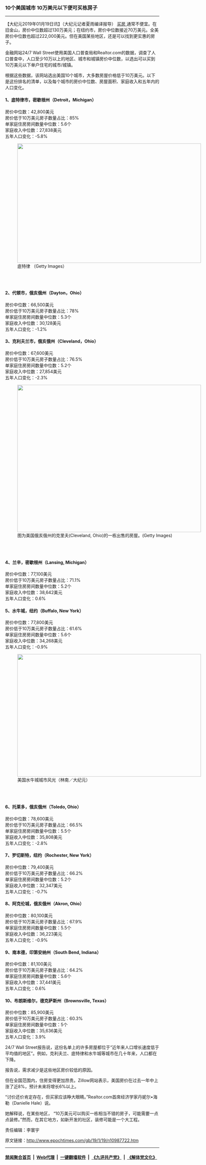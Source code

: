 ### 10个美国城市 10万美元以下便可买栋房子
------------------------

<p>
 【大纪元2019年01月19日讯】（大纪元记者夏雨编译报导）
 <a href="http://www.epochtimes.com/gb/tag/%E4%B9%B0%E6%88%BF.html">
  买房
 </a>
 通常不便宜。在旧金山，房价中位数超过130万美元；在纽约市，房价中位数接近70万美元。全美房价中位数也超过222,000美元。但在美国某些地区，还是可以找到更实惠的房子。
</p>
<p>
 金融网站24/7 Wall Street使用美国人口普查局和Realtor.com的数据，调查了人口普查中，人口至少10万以上的地区、城市和城镇房价中位数，以选出可以买到10万美元以下单户住宅的城市/城镇。
</p>
<p>
 根据这些数据，该网站选出美国10个城市，大多数房屋价格低于10万美元。以下是这份排名的清单，以及每个城市的房价中位数、房屋面积、家庭收入和五年内的人口变化。
</p>
<h4>
 1、底特律市，密歇根州（Detroit，Michigan）
</h4>
<p>
 房价中位数：42,800美元
 <br/>
 房价低于10万美元房子数量占比：85%
 <br/>
 单家庭住房房间数量中位数：5.6个
 <br/>
 家庭收入中位数：27,838美元
 <br/>
 五年人口变化：-5.8%
</p>
<figure class="wp-caption aligncenter" id="attachment_5849654" style="width: 600px">
 <a href="http://i.epochtimes.com/assets/uploads/2015/03/1412112332061703.jpg">
  <img alt="" class="size-large wp-image-5849654" height="390" src="http://i.epochtimes.com/assets/uploads/2015/03/1412112332061703-600x390.jpg" width="600"/>
 </a>
 <br/><figcaption class="wp-caption-text">
  底特律 （Getty Images）
 </figcaption><br/>
</figure><br/>
<h4>
 2、代顿市，俄亥俄州（Dayton，Ohio）
</h4>
<p>
 房价中位数：66,500美元
 <br/>
 房价低于10万美元房子数量占比：78%
 <br/>
 单家庭住房房间数量中位数：5.3个
 <br/>
 家庭收入中位数：30,128美元
 <br/>
 五年人口变化：-1.2%
</p>
<h4>
 3、克利夫兰市，俄亥俄州（Cleveland，Ohio）
</h4>
<p>
 房价中位数：67,600美元
 <br/>
 房价低于10万美元房子数量占比：76.5%
 <br/>
 单家庭住房房间数量中位数：5.2个
 <br/>
 家庭收入中位数：27,854美元
 <br/>
 五年人口变化：-2.3%
</p>
<figure class="wp-caption aligncenter" id="attachment_6270716" style="width: 600px">
 <a href="http://i.epochtimes.com/assets/uploads/2009/01/901280830211898.jpg">
  <img alt="" class="size-large wp-image-6270716" height="481" src="http://i.epochtimes.com/assets/uploads/2009/01/901280830211898-600x481.jpg" width="600"/>
 </a>
 <br/><figcaption class="wp-caption-text">
  图为美国俄亥俄州的克里夫(Cleveland, Ohio)的一栋出售的房屋。(Getty Images)
 </figcaption><br/>
</figure><br/>
<h4>
 4、兰辛，密歇根州（Lansing, Michigan）
</h4>
<p>
 房价中位数：77,100美元
 <br/>
 房价低于10万美元房子数量占比：71.1%
 <br/>
 单家庭住房房间数量中位数：5.2个
 <br/>
 家庭收入中位数：38,642美元
 <br/>
 五年人口变化：0.6%
</p>
<h4>
 5、水牛城，纽约（Buffalo, New York）
</h4>
<p>
 房价中位数：77,800美元
 <br/>
 房价低于10万美元房子数量占比：61.6%
 <br/>
 单家庭住房房间数量中位数：5.6个
 <br/>
 家庭收入中位数：34,268美元
 <br/>
 五年人口变化：-0.9%
</p>
<figure class="wp-caption aligncenter" id="attachment_7706917" style="width: 600px">
 <a href="http://i.epochtimes.com/assets/uploads/2016/04/1604242304501649.jpg">
  <img alt="" class="size-large wp-image-7706917" height="400" src="http://i.epochtimes.com/assets/uploads/2016/04/1604242304501649-600x400.jpg" width="600"/>
 </a>
 <br/><figcaption class="wp-caption-text">
  美国水牛城城市风光（林南／大纪元）
 </figcaption><br/>
</figure><br/>
<h4>
 6、托莱多，俄亥俄州（Toledo, Ohio）
</h4>
<p>
 房价中位数：78,600美元
 <br/>
 房价低于10万美元房子数量占比：66.5%
 <br/>
 单家庭住房房间数量中位数：5.5个
 <br/>
 家庭收入中位数：35,808美元
 <br/>
 五年人口变化：-2.8%
</p>
<h4>
 7、罗切斯特，纽约（Rochester, New York）
</h4>
<p>
 房价中位数：79,400美元
 <br/>
 房价低于10万美元房子数量占比：66.2%
 <br/>
 单家庭住房房间数量中位数：5.2个
 <br/>
 家庭收入中位数：32,347美元
 <br/>
 五年人口变化：-0.7%
</p>
<h4>
 8、阿克伦城，俄亥俄州（Akron, Ohio）
</h4>
<p>
 房价中位数：80,100美元
 <br/>
 房价低于10万美元房子数量占比：67.9%
 <br/>
 单家庭住房房间数量中位数：5.5个
 <br/>
 家庭收入中位数：36,223美元
 <br/>
 五年人口变化：-0.9%
</p>
<h4>
 9、南本德，印第安纳州（South Bend, Indiana）
</h4>
<p>
 房价中位数：81,100美元
 <br/>
 房价低于10万美元房子数量占比：64.2%
 <br/>
 单家庭住房房间数量中位数：5.6个
 <br/>
 家庭收入中位数：37,441美元
 <br/>
 五年人口变化：0.6%
</p>
<h4>
 10、布朗斯维尔，德克萨斯州（Brownsville, Texas）
</h4>
<p>
 房价中位数：85,900美元
 <br/>
 房价低于10万美元房子数量占比：60.3%
 <br/>
 单家庭住房房间数量中位数：5个
 <br/>
 家庭收入中位数：35,636美元
 <br/>
 五年人口变化：3.9%
</p>
<p>
 24/7 Wall Street报告说，这份名单上的许多房屋都位于“近年来人口增长速度低于平均值的地区”。例如，克利夫兰、底特律和水牛城等城市在几十年来，人口都在下降。
</p>
<p>
 报告说，需求减少是这些地区房价较低的原因。
</p>
<p>
 但在全国范围内，住房变得更加昂贵。Zillow网站表示，美国房价在过去一年中上涨了近8%，预计未来将增长6%以上。
</p>
<p>
 “讨价还价肯定存在，但买家应该睁大眼睛。”Realtor.com首席经济学家丹妮尔•海勒（Danielle Hale）说。
</p>
<p>
 她解释说，在某些地区， “10万美元可以购买一栋相当不错的房子，可能需要一点点装修。”然而，在其它地方，如新开发的社区，装修可能是一个大工程。
</p>
<p>
 责任编辑：李寰宇
</p>

原文链接：http://www.epochtimes.com/gb/19/1/19/n10987722.htm


------------------------
#### [禁闻聚合首页](https://github.com/gfw-breaker/banned-news/blob/master/README.md) &nbsp;|&nbsp; [Web代理](https://github.com/gfw-breaker/open-proxy/blob/master/README.md) &nbsp;|&nbsp; [一键翻墙软件](https://github.com/gfw-breaker/nogfw/blob/master/README.md) &nbsp;|&nbsp; [《九评共产党》](https://github.com/gfw-breaker/9ping.md/blob/master/README.md#九评之一评共产党是什么) &nbsp;|&nbsp; [《解体党文化》](https://github.com/gfw-breaker/jtdwh.md/blob/master/README.md#绪论)
